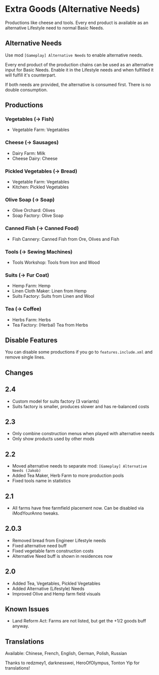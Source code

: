 # Extra Goods (Alternative Needs)

Productions like cheese and tools.
Every end product is available as an alternative Lifestyle need to normal Basic Needs.

## Alternative Needs

Use mod `[Gameplay] Alternative Needs` to enable alternative needs.

Every end product of the production chains can be used as an alternative input for Basic Needs.
Enable it in the Lifestyle needs and when fulfilled it will fulfill it's counterpart.

If both needs are provided, the alternative is consumed first.
There is no double consumption.

## Productions

### Vegetables (→ Fish)

- Vegetable Farm: Vegetables

### Cheese (→ Sausages)

- Dairy Farm: Milk
- Cheese Dairy: Cheese

### Pickled Vegetables (→ Bread)

- Vegetable Farm: Vegetables
- Kitchen: Pickled Vegetables

### Olive Soap (→ Soap)

- Olive Orchard: Olives
- Soap Factory: Olive Soap

### Canned Fish (→ Canned Food)

- Fish Cannery: Canned Fish from Ore, Olives and Fish

### Tools (→ Sewing Machines)

- Tools Workshop: Tools from Iron and Wood

### Suits (→ Fur Coat)

- Hemp Farm: Hemp
- Linen Cloth Maker: Linen from Hemp
- Suits Factory: Suits from Linen and Wool

### Tea (→ Coffee)

- Herbs Farm: Herbs
- Tea Factory: (Herbal) Tea from Herbs 

## Disable Features

You can disable some productions if you go to `features.include.xml` and remove single lines.

## Changes

## 2.4

- Custom model for suits factory (3 variants)
- Suits factory is smaller, produces slower and has re-balanced costs

## 2.3

- Only combine construction menus when played with alternative needs
- Only show products used by other mods

## 2.2

- Moved alternative needs to separate mod: `[Gameplay] Alternative Needs (Jakob)`
- Added Tea Maker, Herb Farm to more production pools
- Fixed tools name in statistics

## 2.1

- All farms have free farmfield placement now.
  Can be disabled via iModYourAnno tweaks.

## 2.0.3

- Removed bread from Engineer Lifestyle needs
- Fixed alternative need buff
- Fixed vegetable farm construction costs
- Alternative Need buff is shown in residences now

## 2.0

- Added Tea, Vegetables, Pickled Vegetables
- Added Alternative (Lifestyle) Needs
- Improved Olive and Hemp farm field visuals

## Known Issues

- Land Reform Act: Farms are not listed, but get the +1/2 goods buff anyway.

## Translations

Available: Chinese, French, English, German, Polish, Russian

Thanks to redzmey1, darknesswei, HeroOfOlympus, Tonton Yip for translations!
